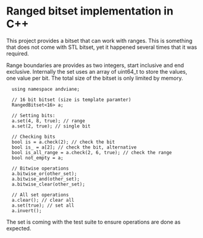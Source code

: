 # Ranged bitset implementation in C++

This project provides a bitset that can work with ranges. This is something that does not come with STL bitset, yet it happened
several times that it was required. 

Range boundaries are provides as two integers, start inclusive and end exclusive.
Internally the set uses an array of uint64_t to store the values, one value per bit.
The total size of the bitset is only limited by memory.

```  
  using namespace andviane;

  // 16 bit bitset (size is template paramter)
  RangedBitset<16> a; 

  // Setting bits:
  a.set(4, 8, true); // range
  a.set(2, true); // single bit

  // Checking bits 
  bool is = a.check(2); // check the bit
  bool is_ = a[2]; // check the bit, alternative
  bool is_all_range = a.check(2, 6, true); // check the range
  bool not_empty = a;

  // Bitwise operations
  a.bitwise_or(other_set); 
  a.bitwise_and(other_set);
  a.bitwise_clear(other_set);

  // All set operations
  a.clear(); // clear all
  a.set(true); // set all
  a.invert();  
```

The set is coming with the test suite to ensure operations are done as expected.



